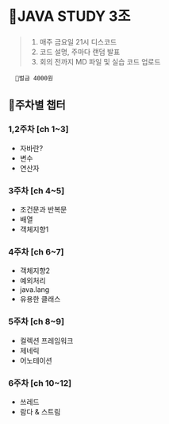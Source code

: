 # 📖JAVA STUDY 3조
### 
> 1. 매주 금요일 21시 디스코드   
 > 2. 코드 설명, 주마다 랜덤 발표  
 > 3. 회의 전까지 MD 파일 및 실습 코드 업로드  
 
      💸벌금 4000원

## 📑주차별 챕터
 ### **1,2주차 [ch 1~3]** 
   - 자바란? 
   - 변수
   - 연산자  
   
 ### **3주차 [ch 4~5]**
   - 조건문과 반복문
   - 배열  
   - 객체지향1 
   
 ### **4주차 [ch 6~7]**
   - 객체지향2  
   - 예외처리  
   - java.lang
   - 유용한 클래스  
   
 ### **5주차 [ch 8~9]**
   - 컬렉션 프레임워크
   - 제네릭
   - 어노테이션  
   
 ### **6주차 [ch 10~12]**
   - 쓰레드  
   - 람다 & 스트림  

   
